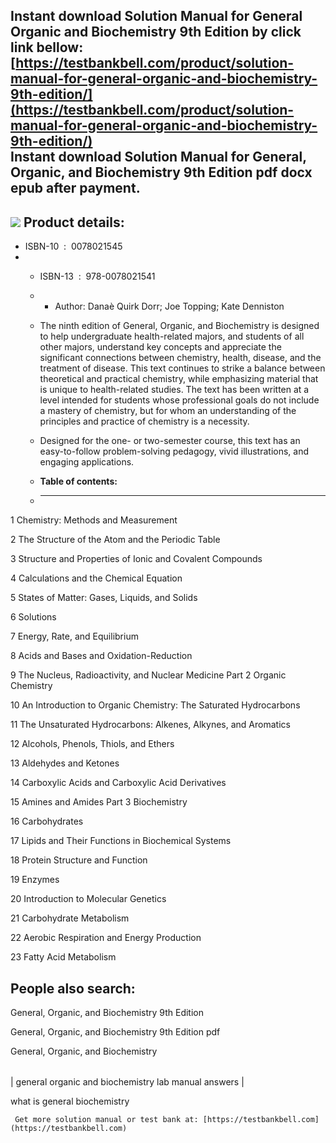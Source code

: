 Instant download **Solution Manual for General Organic and Biochemistry 9th Edition** by click link bellow:  
[https://testbankbell.com/product/solution-manual-for-general-organic-and-biochemistry-9th-edition/](https://testbankbell.com/product/solution-manual-for-general-organic-and-biochemistry-9th-edition/)  
**Instant download Solution Manual for General, Organic, and Biochemistry 9th Edition pdf docx epub after payment.**
--------------------------------------------------------------------------------------------------------------------


![](https://testbankbell.com/wp-content/uploads/2023/05/0078021545-4.jpg)
**Product details:**
--------------------


* ISBN-10 ‏ : ‎ 0078021545
* * ISBN-13 ‏ : ‎ 978-0078021541
  * * Author: Danaè Quirk Dorr; Joe Topping; Kate Denniston
   
  * The ninth edition of General, Organic, and Biochemistry is designed to help undergraduate health-related majors, and students of all other majors, understand key concepts and appreciate the significant connections between chemistry, health, disease, and the treatment of disease. This text continues to strike a balance between theoretical and practical chemistry, while emphasizing material that is unique to health-related studies. The text has been written at a level intended for students whose professional goals do not include a mastery of chemistry, but for whom an understanding of the principles and practice of chemistry is a necessity.
 
  * Designed for the one- or two-semester course, this text has an easy-to-follow problem-solving pedagogy, vivid illustrations, and engaging applications.
  * **Table of contents:**
  * ----------------------
 
1 Chemistry: Methods and Measurement 

2 The Structure of the Atom and the Periodic Table 

3 Structure and Properties of Ionic and Covalent Compounds 

4 Calculations and the Chemical Equation 

5 States of Matter: Gases, Liquids, and Solids 

6 Solutions 

7 Energy, Rate, and Equilibrium 

8 Acids and Bases and Oxidation-Reduction 

9 The Nucleus, Radioactivity, and Nuclear Medicine
Part 2 Organic Chemistry 

10 An Introduction to Organic Chemistry: The Saturated Hydrocarbons 

11 The Unsaturated Hydrocarbons: Alkenes, Alkynes, and Aromatics 

12 Alcohols, Phenols, Thiols, and Ethers 

13 Aldehydes and Ketones 

14 Carboxylic Acids and Carboxylic Acid Derivatives 

15 Amines and Amides
Part 3 Biochemistry 

16 Carbohydrates 

17 Lipids and Their Functions in Biochemical Systems 

18 Protein Structure and Function 

19 Enzymes 

20 Introduction to Molecular Genetics 

21 Carbohydrate Metabolism 

22 Aerobic Respiration and Energy Production 

23 Fatty Acid Metabolism

**People also search:**
-----------------------


General, Organic, and Biochemistry 9th Edition

General, Organic, and Biochemistry 9th Edition pdf

General, Organic, and Biochemistry


|  |
| --- |
| 
general organic and biochemistry lab manual answers
 |


 what is general biochemistry


     Get more solution manual or test bank at: [https://testbankbell.com](https://testbankbell.com)
